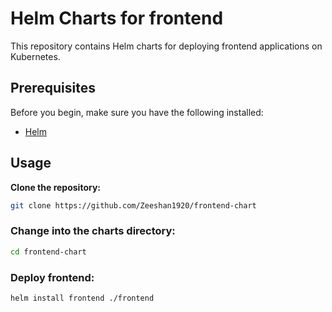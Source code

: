 # Helm Charts for frontend

This repository contains Helm charts for deploying frontend applications on Kubernetes.

## Prerequisites

Before you begin, make sure you have the following installed:

- [Helm](https://helm.sh/docs/intro/install/)

## Usage

**Clone the repository:**
   ```bash
   git clone https://github.com/Zeeshan1920/frontend-chart
   ```

### Change into the charts directory:
``` bash
cd frontend-chart
```

### Deploy frontend:
```bash
helm install frontend ./frontend
```
